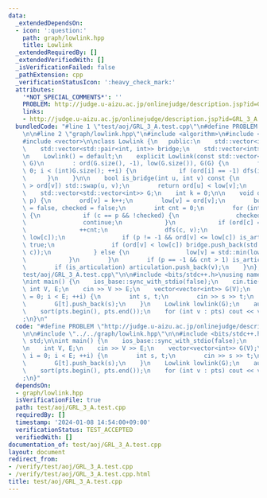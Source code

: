 ```yaml
---
data:
  _extendedDependsOn:
  - icon: ':question:'
    path: graph/lowlink.hpp
    title: Lowlink
  _extendedRequiredBy: []
  _extendedVerifiedWith: []
  _isVerificationFailed: false
  _pathExtension: cpp
  _verificationStatusIcon: ':heavy_check_mark:'
  attributes:
    '*NOT_SPECIAL_COMMENTS*': ''
    PROBLEM: http://judge.u-aizu.ac.jp/onlinejudge/description.jsp?id=GRL_3_A
    links:
    - http://judge.u-aizu.ac.jp/onlinejudge/description.jsp?id=GRL_3_A
  bundledCode: "#line 1 \"test/aoj/GRL_3_A.test.cpp\"\n#define PROBLEM \"http://judge.u-aizu.ac.jp/onlinejudge/description.jsp?id=GRL_3_A\"\
    \n\n#line 2 \"graph/lowlink.hpp\"\n#include <algorithm>\n#include <utility>\n\
    #include <vector>\n\nclass Lowlink {\n   public:\n    std::vector<int> ord, low;\n\
    \    std::vector<std::pair<int, int>> bridge;\n    std::vector<int> articulation;\n\
    \n    Lowlink() = default;\n    explicit Lowlink(const std::vector<std::vector<int>>&\
    \ G)\n        : ord(G.size(), -1), low(G.size()), G(G) {\n        for (int i =\
    \ 0; i < (int)G.size(); ++i) {\n            if (ord[i] == -1) dfs(i, -1);\n  \
    \      }\n    }\n\n    bool is_bridge(int u, int v) const {\n        if (ord[u]\
    \ > ord[v]) std::swap(u, v);\n        return ord[u] < low[v];\n    }\n\n   private:\n\
    \    std::vector<std::vector<int>> G;\n    int k = 0;\n\n    void dfs(int v, int\
    \ p) {\n        ord[v] = k++;\n        low[v] = ord[v];\n        bool is_articulation\
    \ = false, checked = false;\n        int cnt = 0;\n        for (int c : G[v])\
    \ {\n            if (c == p && !checked) {\n                checked = true;\n\
    \                continue;\n            }\n            if (ord[c] == -1) {\n \
    \               ++cnt;\n                dfs(c, v);\n                low[v] = std::min(low[v],\
    \ low[c]);\n                if (p != -1 && ord[v] <= low[c]) is_articulation =\
    \ true;\n                if (ord[v] < low[c]) bridge.push_back(std::minmax(v,\
    \ c));\n            } else {\n                low[v] = std::min(low[v], ord[c]);\n\
    \            }\n        }\n        if (p == -1 && cnt > 1) is_articulation = true;\n\
    \        if (is_articulation) articulation.push_back(v);\n    }\n};\n#line 4 \"\
    test/aoj/GRL_3_A.test.cpp\"\n\n#include <bits/stdc++.h>\nusing namespace std;\n\
    \nint main() {\n    ios_base::sync_with_stdio(false);\n    cin.tie(0);\n\n   \
    \ int V, E;\n    cin >> V >> E;\n    vector<vector<int>> G(V);\n    for (int i\
    \ = 0; i < E; ++i) {\n        int s, t;\n        cin >> s >> t;\n        G[s].push_back(t);\n\
    \        G[t].push_back(s);\n    }\n    Lowlink lowlink(G);\n    auto pts = lowlink.articulation;\n\
    \    sort(pts.begin(), pts.end());\n    for (int v : pts) cout << v << \"\\n\"\
    ;\n}\n"
  code: "#define PROBLEM \"http://judge.u-aizu.ac.jp/onlinejudge/description.jsp?id=GRL_3_A\"\
    \n\n#include \"../../graph/lowlink.hpp\"\n\n#include <bits/stdc++.h>\nusing namespace\
    \ std;\n\nint main() {\n    ios_base::sync_with_stdio(false);\n    cin.tie(0);\n\
    \n    int V, E;\n    cin >> V >> E;\n    vector<vector<int>> G(V);\n    for (int\
    \ i = 0; i < E; ++i) {\n        int s, t;\n        cin >> s >> t;\n        G[s].push_back(t);\n\
    \        G[t].push_back(s);\n    }\n    Lowlink lowlink(G);\n    auto pts = lowlink.articulation;\n\
    \    sort(pts.begin(), pts.end());\n    for (int v : pts) cout << v << \"\\n\"\
    ;\n}"
  dependsOn:
  - graph/lowlink.hpp
  isVerificationFile: true
  path: test/aoj/GRL_3_A.test.cpp
  requiredBy: []
  timestamp: '2024-01-08 14:54:00+09:00'
  verificationStatus: TEST_ACCEPTED
  verifiedWith: []
documentation_of: test/aoj/GRL_3_A.test.cpp
layout: document
redirect_from:
- /verify/test/aoj/GRL_3_A.test.cpp
- /verify/test/aoj/GRL_3_A.test.cpp.html
title: test/aoj/GRL_3_A.test.cpp
---
```

